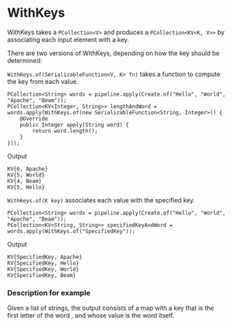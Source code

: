 # WithKeys

WithKeys takes a ```PCollection<V>``` and produces a ```PCollection<KV<K, V>>``` by associating each input element with a key.

There are two versions of WithKeys, depending on how the key should be determined:

```WithKeys.of(SerializableFunction<V, K> fn)``` takes a function to compute the key from each value.

```
PCollection<String> words = pipeline.apply(Create.of("Hello", "World", "Apache", "Beam"));
PCollection<KV<Integer, String>> lengthAndWord = words.apply(WithKeys.of(new SerializableFunction<String, Integer>() {
    @Override
    public Integer apply(String word) {
        return word.length();
    }
}));
```

Output

```
KV{6, Apache}
KV{5, World}
KV{4, Beam}
KV{5, Hello}
```


```WithKeys.of(K key)``` associates each value with the specified key.

```
PCollection<String> words = pipeline.apply(Create.of("Hello", "World", "Apache", "Beam"));
PCollection<KV<String, String>> specifiedKeyAndWord = words.apply(WithKeys.of("SpecifiedKey"));
```

Output

```
KV{SpecifiedKey, Apache}
KV{SpecifiedKey, Hello}
KV{SpecifiedKey, World}
KV{SpecifiedKey, Beam}
```

### Description for example

Given a list of strings, the output consists of a map with a key that is the first letter of the word , and whose value is the word itself.